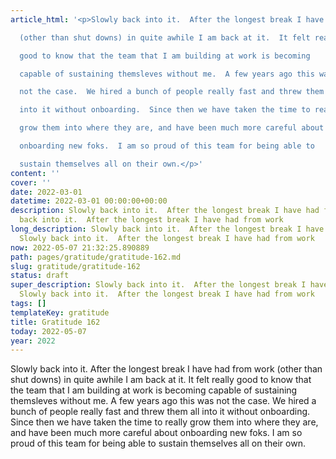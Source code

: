 ```yaml
---
article_html: '<p>Slowly back into it.  After the longest break I have had from work

  (other than shut downs) in quite awhile I am back at it.  It felt really

  good to know that the team that I am building at work is becoming

  capable of sustaining themsleves without me.  A few years ago this was

  not the case.  We hired a bunch of people really fast and threw them all

  into it without onboarding.  Since then we have taken the time to really

  grow them into where they are, and have been much more careful about

  onboarding new foks.  I am so proud of this team for being able to

  sustain themselves all on their own.</p>'
content: ''
cover: ''
date: 2022-03-01
datetime: 2022-03-01 00:00:00+00:00
description: Slowly back into it.  After the longest break I have had from work Slowly
  back into it.  After the longest break I have had from work
long_description: Slowly back into it.  After the longest break I have had from work
  Slowly back into it.  After the longest break I have had from work
now: 2022-05-07 21:32:25.890889
path: pages/gratitude/gratitude-162.md
slug: gratitude/gratitude-162
status: draft
super_description: Slowly back into it.  After the longest break I have had from work
  Slowly back into it.  After the longest break I have had from work
tags: []
templateKey: gratitude
title: Gratitude 162
today: 2022-05-07
year: 2022
---
```


Slowly back into it.  After the longest break I have had from work
(other than shut downs) in quite awhile I am back at it.  It felt really
good to know that the team that I am building at work is becoming
capable of sustaining themsleves without me.  A few years ago this was
not the case.  We hired a bunch of people really fast and threw them all
into it without onboarding.  Since then we have taken the time to really
grow them into where they are, and have been much more careful about
onboarding new foks.  I am so proud of this team for being able to
sustain themselves all on their own.